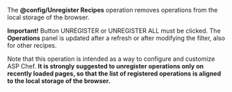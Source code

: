 The **@config/Unregister Recipes** operation removes operations from the local storage of the browser.

**Important!** Button UNREGISTER or UNREGISTER ALL must be clicked. The **Operations** panel is updated after a refresh or after modifying the filter, also for other recipes.

Note that this operation is intended as a way to configure and customize ASP Chef. **It is strongly suggested to unregister operations only on recently loaded pages, so that the list of registered operations is aligned to the local storage of the browser.**
